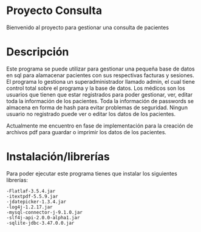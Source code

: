 # Proyecto Consulta
Bienvenido al proyecto para gestionar una consulta de pacientes

# Descripción
Este programa se puede utilizar para gestionar una pequeña base de datos en sql para alamacenar pacientes con sus respectivas facturas y sesiones. 
El programa lo gestiona un superadministrador llamado admin, el cual tiene control total sobre el programa y la base de datos. 
Los médicos son los usuarios que tienen que estar registrados para poder gestionar, ver, editar toda la información de los pacientes. 
Toda la información de passwords se almacena en forma de hash para evitar problemas de seguridad. Ningun usuario no registrado puede ver o editar los datos 
de los pacientes. 

Actualmente me encuentro en fase de implementación para la creación de archivos pdf para guardar o imprimir los datos de los pacientes. 


# Instalación/librerías

Para poder ejecutar este programa tienes que instalar los siguientes librerías:

    -Flatlaf-3.5.4.jar
    -itextpdf-5.5.9.jar
    -jdatepicker-1.3.4.jar
    -log4j-1.2.17.jar
    -mysql-connector-j-9.1.0.jar
    -slf4j-api-2.0.0-alpha1.jar
    -sqlite-jdbc-3.47.0.0.jar



